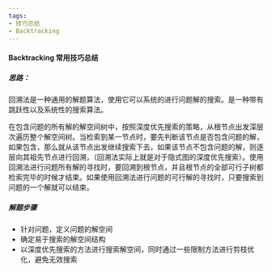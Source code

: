 ```yaml
---
tags:
- 技巧总结
- Backtracking
---
```


#### Backtracking 常用技巧总结

##### 思路：

回溯法是一种通用的解题算法，使用它可以系统的进行问题解的搜索。是一种带有跳跃性以及系统性的搜索算法。

在包含问题的所有解的解空间树中，按照深度优先搜索的策略，从根节点出发深层次遍历整个解空间树。当检索到某一节点时，要先判断该节点是否包含问题的解，如果包含，那么就从该节点出发继续搜索下去，如果该节点不包含问题的解，则逐层向其祖先节点进行回溯，（回溯法实际上就是对于隐式图的深度优先搜索）。使用回溯法进行问题所有解的寻找时，要回溯到根节点，并且根节点的全部可行子树都检索完毕的时候才结束。如果使用回溯法进行问题的可行解的寻找时，只要搜索到问题的一个解就可以结束。

##### 解题步骤

- 针对问题，定义问题的解空间
- 确定易于搜索的解空间结构
- 以深度优先搜索的方法进行搜索解空间，同时通过一些限制方法进行剪枝优化，避免无效搜索







##### 